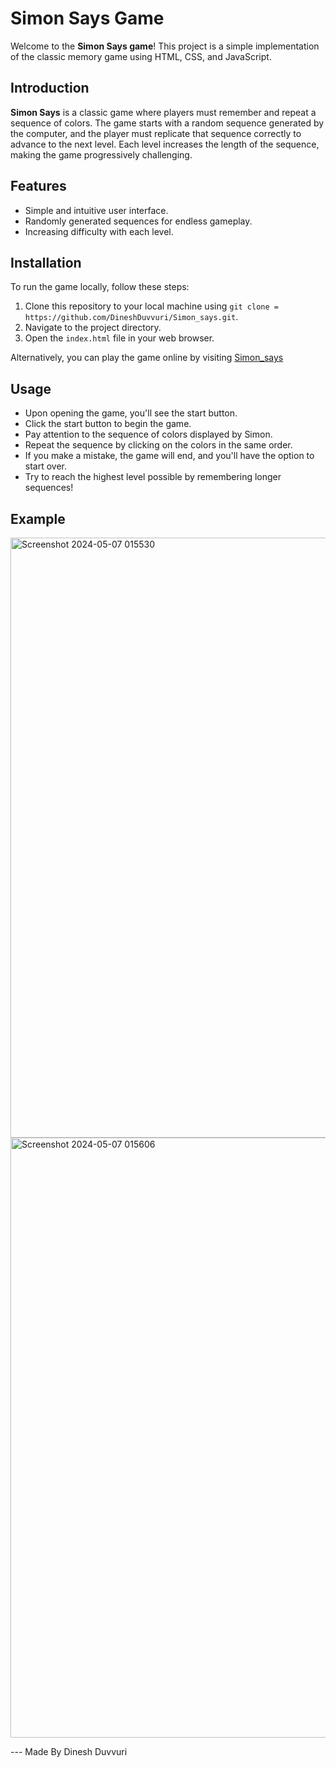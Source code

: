 # Simon Says Game

Welcome to the **Simon Says game**! This project is a simple implementation of the classic memory game using HTML, CSS, and JavaScript.

## Introduction

**Simon Says** is a classic game where players must remember and repeat a sequence of colors. The game starts with a random sequence generated by the computer, and the player must replicate that sequence correctly to advance to the next level. Each level increases the length of the sequence, making the game progressively challenging.

## Features

- Simple and intuitive user interface.
- Randomly generated sequences for endless gameplay.
- Increasing difficulty with each level.

## Installation

To run the game locally, follow these steps:

1. Clone this repository to your local machine using `git clone = https://github.com/DineshDuvvuri/Simon_says.git`.
2. Navigate to the project directory.
3. Open the `index.html` file in your web browser.

Alternatively, you can play the game online by visiting [Simon_says](https://d-simonsays.netlify.app/)
## Usage

- Upon opening the game, you'll see the start button.
- Click the start button to begin the game.
- Pay attention to the sequence of colors displayed by Simon.
- Repeat the sequence by clicking on the colors in the same order.
- If you make a mistake, the game will end, and you'll have the option to start over.
- Try to reach the highest level possible by remembering longer sequences!

## Example
<img width="960" alt="Screenshot 2024-05-07 015530" src="https://github.com/DineshDuvvuri/Simon_says/assets/152904153/7a830ad8-bb78-481d-8ea2-80df4d8c42c1">
<img width="960" alt="Screenshot 2024-05-07 015606" src="https://github.com/DineshDuvvuri/Simon_says/assets/152904153/7b17c4ac-cc69-4a62-8212-98e0679e974e">

 --- Made By Dinesh Duvvuri

